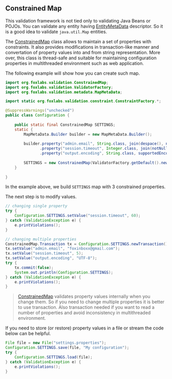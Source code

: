 ## Constrained Map

This validation framework is not tied only to validating Java Beans or POJOs. You can validate any
entity having [EntityMetaData](api/org/foxlabs/validation/metadata/EntityMetaData.html) descriptor.
So it is a good idea to validate `java.util.Map` entities.

The [ConstrainedMap](api/org/foxlabs/validation/ConstrainedMap.html) class allows to maintain
a set of properties with constraints. It also provides modifications in transaction-like manner
and convertation of property values into and from string representation. More over, this class
is thread-safe and suitable for maintaining configuration properties in multithreaded environment
such as web application.

The following example will show how you can create such map.

```java
import org.foxlabs.validation.ConstrainedMap;
import org.foxlabs.validation.ValidatorFactory;
import org.foxlabs.validation.metadata.MapMetaData;

import static org.foxlabs.validation.constraint.ConstraintFactory.*;

@SuppressWarnings("unchecked")
public class Configuration {
    
    public static final ConstrainedMap SETTINGS;
    static {
        MapMetaData.Builder builder = new MapMetaData.Builder();
        
        builder.property("admin.email", String.class, join(despace(), notBlank(), emailAddress()), "x@y.z")
               .property("session.timeout", Integer.class, join(notNull(), range(10, 1440)), 30)
               .property("output.encoding", String.class, supportedEncoding(), "ISO-8859-1");
        
        SETTINGS = new ConstrainedMap(ValidatorFactory.getDefault().newValidator(builder.build()));
    }
    
}
```

In the example above, we build `SETTINGS` map with 3 constrained properties.

The next step is to modify values.

```java
// changing single property
try {
    Configuration.SETTINGS.setValue("session.timeout", 60);
} catch (ValidationException e) {
    e.printViolations();
}

// changing multiple properties
ConstrainedMap.Transaction tx = Configuration.SETTINGS.newTransaction();
tx.setValue("admin.email", "foxinboxx@gmail.com");
tx.setValue("session.timeout", 5);
tx.setValue("output.encoding", "UTF-8");
try {
    tx.commit(false);
    System.out.println(Configuration.SETTINGS);
} catch (ValidationException e) {
    e.printViolations();
}
```

> [ConstrainedMap](api/org/foxlabs/validation/ConstrainedMap.html) validates
> property values internally when you change them. So if you need to change multiple properties
> it is better to use transaction. Also transaction needed if you want to read a number of properties
> and avoid inconsistency in multithreaded environment.

If you need to store (or restore) property values in a file or stream the code below can be helpful.

```java
File file = new File("settings.properties");
Configuration.SETTINGS.save(file, "My configuration");
try {
    Configuration.SETTINGS.load(file);
} catch (ValidationException e) {
    e.printViolations();
}
```
